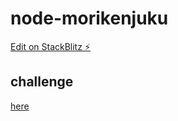 # node-morikenjuku

[Edit on StackBlitz ⚡️](https://stackblitz.com/edit/node-morikenjuku)

## challenge

[here](https://github.com/kenmori/handsonFrontend/blob/master/work/basic/Work.md)
